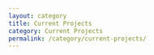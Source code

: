 ```yaml
---
layout: category
title: Current Projects
category: Current Projects
permalink: /category/current-projects/
---
```

